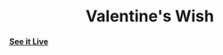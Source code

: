 <h1 align="center">
    Valentine's Wish
</h1>

#### [See it Live](https://tobitprince.github.io/VW/OnValentines/)


